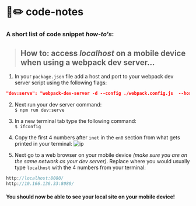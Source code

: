 # 📓✏️ ️️code-notes
### A short list of code snippet _how-to's_:

> ## How to: access _localhost_ on a mobile device when using a webpack dev server...

1. In your ```package.json``` file add a host and port to your webpack dev server script using the following flags:
```json
"dev:serve": "webpack-dev-server -d --config ./webpack.config.js  --host 0.0.0.0 --port 8080"
```

2. Next run your dev server command:  
```$ npm run dev:serve```

3. In a new terminal tab type the following command:  
```$ ifconfig```   

4. Copy the first 4 numbers after ```inet``` in the ```en0``` section from what gets printed in your terminal:
![ip](https://cloud.githubusercontent.com/assets/12450298/15893251/654a2090-2d76-11e6-9459-dffd28bed528.png)

5. Next go to a web browser on your mobile device _(make sure you are on the same network as your dev server)_. Replace where you would usually type ```localhost``` with the 4 numbers from your terminal:  
```js
http://localhost:8080/  
http://10.166.136.33:8080/
```
#### You should now be able to see your local site on your mobile device!
